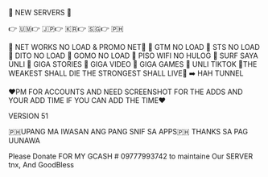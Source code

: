 💯 NEW  SERVERS 💯

👉 🇺🇲👉 🇯🇵👉 🇰🇷👉 🇸🇬👉 🇵🇭

💯 NET WORKS NO LOAD & PROMO NET💯
🤩 GTM NO LOAD
🤩 STS NO LOAD
🤩 DITO NO LOAD
🤩 GOMO NO LOAD
🤩 PISO WIFI NO HULOG
🤩 SURF SAYA UNLI
🤩 GIGA STORIES
🤩 GIGA VIDEO
🤩 GIGA GAMES
🤩 UNLI TIKTOK
🤖THE WEAKEST SHALL DIE THE STRONGEST SHALL LIVE🤖
➡️ HAH TUNNEL 

❤️PM FOR ACCOUNTS AND NEED SCREENSHOT FOR THE ADDS AND YOUR ADD TIME IF YOU CAN ADD THE TIME❤️

VERSION 51

🇵🇭UPANG MA IWASAN ANG PANG SNIF SA APPS🇵🇭 THANKS SA PAG UUNAWA

Please Donate FOR MY GCASH # 09777993742 to maintaine Our SERVER tnx, And GoodBless
